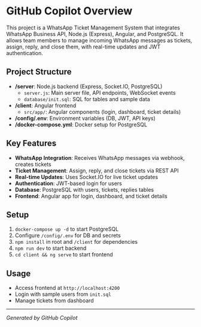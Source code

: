 # GitHub Copilot Overview

This project is a WhatsApp Ticket Management System that integrates WhatsApp Business API, Node.js (Express), Angular, and PostgreSQL. It allows team members to manage incoming WhatsApp messages as tickets, assign, reply, and close them, with real-time updates and JWT authentication.

## Project Structure

- **/server**: Node.js backend (Express, Socket.IO, PostgreSQL)
  - `server.js`: Main server file, API endpoints, WebSocket events
  - `database/init.sql`: SQL for tables and sample data
- **/client**: Angular frontend
  - `src/app/`: Angular components (login, dashboard, ticket details)
- **/config/.env**: Environment variables (DB, JWT, API keys)
- **/docker-compose.yml**: Docker setup for PostgreSQL

## Key Features

- **WhatsApp Integration**: Receives WhatsApp messages via webhook, creates tickets
- **Ticket Management**: Assign, reply, and close tickets via REST API
- **Real-time Updates**: Uses Socket.IO for live ticket updates
- **Authentication**: JWT-based login for users
- **Database**: PostgreSQL with users, tickets, replies tables
- **Frontend**: Angular app for login, dashboard, and ticket details

## Setup

1. `docker-compose up -d` to start PostgreSQL
2. Configure `/config/.env` for DB and secrets
3. `npm install` in root and `/client` for dependencies
4. `npm run dev` to start backend
5. `cd client && ng serve` to start frontend

## Usage
- Access frontend at `http://localhost:4200`
- Login with sample users from `init.sql`
- Manage tickets from dashboard

---

*Generated by GitHub Copilot*

